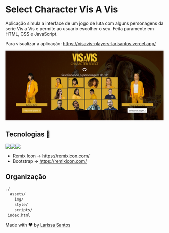 # Select Character Vis A Vis

Aplicação simula a interface de um jogo de luta com alguns personagens da serie Vis a Vis e permite ao usuario escolher o seu. Feita puramente em HTML, CSS e JavaScript.

Para visualizar a aplicação: https://visavis-players-larisantos.vercel.app/

![imagem](https://github.com/LariMoro20/SelectCharacterVisAVis/blob/main/screenshot2.png)

## Tecnologias 🚀

<div style="display:flex">
<img src="https://img.shields.io/badge/HTML5-E34F26?style=for-the-badge&logo=html5&logoColor=white" />
<img src="https://img.shields.io/badge/CSS3-1572B6?style=for-the-badge&logo=css3&logoColor=white" />
<img src="https://img.shields.io/badge/JavaScript-F7DF1E?style=for-the-badge&logo=javascript&logoColor=black" />
 </div>
 
- Remix Icon -> https://remixicon.com/
- Bootstrap -> https://remixicon.com/

## Organização

```bash
./
  assets/
    img/
    style/
    scripts/
 index.html

```

Made with :heart: by [Larissa Santos](https://larissa-santos.vercel.app/)
